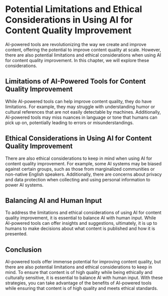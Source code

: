 Potential Limitations and Ethical Considerations in Using AI for Content Quality Improvement
==========================================================================================================================================

AI-powered tools are revolutionizing the way we create and improve content, offering the potential to improve content quality at scale. However, there are also potential limitations and ethical considerations when using AI for content quality improvement. In this chapter, we will explore these considerations.

Limitations of AI-Powered Tools for Content Quality Improvement
---------------------------------------------------------------

While AI-powered tools can help improve content quality, they do have limitations. For example, they may struggle with understanding humor or cultural references that are not easily detectable by machines. Additionally, AI-powered tools may miss nuances in language or tone that humans can pick up on, potentially leading to errors or misunderstandings.

Ethical Considerations in Using AI for Content Quality Improvement
------------------------------------------------------------------

There are also ethical considerations to keep in mind when using AI for content quality improvement. For example, some AI systems may be biased against certain groups, such as those from marginalized communities or non-native English speakers. Additionally, there are concerns about privacy and data protection when collecting and using personal information to power AI systems.

Balancing AI and Human Input
----------------------------

To address the limitations and ethical considerations of using AI for content quality improvement, it is essential to balance AI with human input. While AI-powered tools can offer insights and suggestions, ultimately, it is up to humans to make decisions about what content is published and how it is presented.

Conclusion
----------

AI-powered tools offer immense potential for improving content quality, but there are also potential limitations and ethical considerations to keep in mind. To ensure that content is of high quality while being ethically and culturally sensitive, it is essential to balance AI with human input. With these strategies, you can take advantage of the benefits of AI-powered tools while ensuring that content is of high quality and meets ethical standards.


